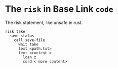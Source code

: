 # The `risk` in Base Link `code`

The risk statement, like unsafe in rust.

```
risk take
  save status
    call save-file
      wait take
      text <path.txt>
      text <content >
        loan z
        cord < more content>
```
